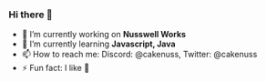 ### Hi there 👋

- 🔭 I’m currently working on **Nusswell Works**
- 🌱 I’m currently learning **Javascript, Java**
- 📫 How to reach me: Discord: @cakenuss, Twitter: @cakenuss
- ⚡ Fun fact: I like 🥔 

